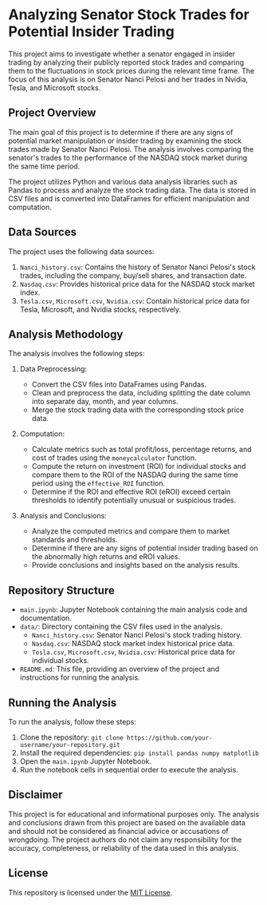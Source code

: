 # Analyzing Senator Stock Trades for Potential Insider Trading

This project aims to investigate whether a senator engaged in insider trading by analyzing their publicly reported stock trades and comparing them to the fluctuations in stock prices during the relevant time frame. The focus of this analysis is on Senator Nanci Pelosi and her trades in Nvidia, Tesla, and Microsoft stocks.

## Project Overview

The main goal of this project is to determine if there are any signs of potential market manipulation or insider trading by examining the stock trades made by Senator Nanci Pelosi. The analysis involves comparing the senator's trades to the performance of the NASDAQ stock market during the same time period.

The project utilizes Python and various data analysis libraries such as Pandas to process and analyze the stock trading data. The data is stored in CSV files and is converted into DataFrames for efficient manipulation and computation.

## Data Sources

The project uses the following data sources:

1. `Nanci_history.csv`: Contains the history of Senator Nanci Pelosi's stock trades, including the company, buy/sell shares, and transaction date.
2. `Nasdaq.csv`: Provides historical price data for the NASDAQ stock market index.
3. `Tesla.csv`, `Microsoft.csv`, `Nvidia.csv`: Contain historical price data for Tesla, Microsoft, and Nvidia stocks, respectively.

## Analysis Methodology

The analysis involves the following steps:

1. Data Preprocessing:
   - Convert the CSV files into DataFrames using Pandas.
   - Clean and preprocess the data, including splitting the date column into separate day, month, and year columns.
   - Merge the stock trading data with the corresponding stock price data.

2. Computation:
   - Calculate metrics such as total profit/loss, percentage returns, and cost of trades using the `moneycalculator` function.
   - Compute the return on investment (ROI) for individual stocks and compare them to the ROI of the NASDAQ during the same time period using the `effective_ROI` function.
   - Determine if the ROI and effective ROI (eROI) exceed certain thresholds to identify potentially unusual or suspicious trades.

3. Analysis and Conclusions:
   - Analyze the computed metrics and compare them to market standards and thresholds.
   - Determine if there are any signs of potential insider trading based on the abnormally high returns and eROI values.
   - Provide conclusions and insights based on the analysis results.

## Repository Structure

- `main.ipynb`: Jupyter Notebook containing the main analysis code and documentation.
- `data/`: Directory containing the CSV files used in the analysis.
  - `Nanci_history.csv`: Senator Nanci Pelosi's stock trading history.
  - `Nasdaq.csv`: NASDAQ stock market index historical price data.
  - `Tesla.csv`, `Microsoft.csv`, `Nvidia.csv`: Historical price data for individual stocks.
- `README.md`: This file, providing an overview of the project and instructions for running the analysis.

## Running the Analysis

To run the analysis, follow these steps:

1. Clone the repository: `git clone https://github.com/your-username/your-repository.git`
2. Install the required dependencies: `pip install pandas numpy matplotlib`
3. Open the `main.ipynb` Jupyter Notebook.
4. Run the notebook cells in sequential order to execute the analysis.

## Disclaimer

This project is for educational and informational purposes only. The analysis and conclusions drawn from this project are based on the available data and should not be considered as financial advice or accusations of wrongdoing. The project authors do not claim any responsibility for the accuracy, completeness, or reliability of the data used in this analysis.

## License
This repository is licensed under the [MIT License](LICENSE).